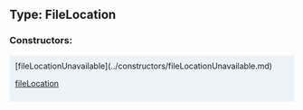 ## Type: FileLocation  

### Constructors:

<style>
.container {
    width: auto;
    overflow-x: auto;
    white-space: nowrap;
    background: #ecf3f8;
    padding: 10px;
}
</style>
<div class="container">
[fileLocationUnavailable](../constructors/fileLocationUnavailable.md)  

[fileLocation](../constructors/fileLocation.md)  

</div>